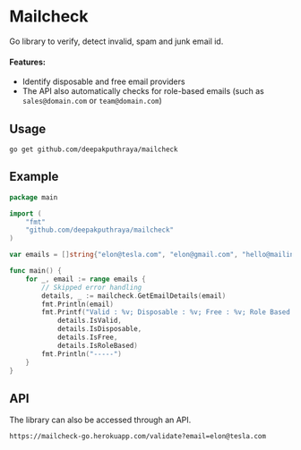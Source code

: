 # Mailcheck
Go library to verify, detect invalid, spam and junk email id.              


#### Features:
- Identify disposable and free email providers
- The API also automatically checks for role-based emails (such as `sales@domain.com` or `team@domain.com`)

## Usage

```shell script
go get github.com/deepakputhraya/mailcheck
```

## Example

```go
package main

import (
	"fmt"
	"github.com/deepakputhraya/mailcheck"
)

var emails = []string{"elon@tesla.com", "elon@gmail.com", "hello@mailinator.com"}

func main() {
	for _, email := range emails {
		// Skipped error handling
		details, _ := mailcheck.GetEmailDetails(email)
		fmt.Println(email)
		fmt.Printf("Valid : %v; Disposable : %v; Free : %v; Role Based : %v\n",
			details.IsValid,
			details.IsDisposable,
			details.IsFree,
			details.IsRoleBased)
		fmt.Println("-----")
	}
}
```

## API
The library can also be accessed through an API.
```txt
https://mailcheck-go.herokuapp.com/validate?email=elon@tesla.com
```
